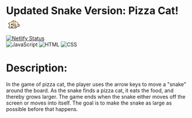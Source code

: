 
<h1>Updated Snake Version: Pizza Cat!<img src="/src/img/food.png" align="left"></img> </h1> 

</br>

[![Netlify Status](https://api.netlify.com/api/v1/badges/4be94485-be54-4028-ad47-ba05b8bcf500/deploy-status)](https://app.netlify.com/sites/lyx-pizza-cat/deploys)
</br>
![JavaScript](https://img.shields.io/badge/javascript-%23323330.svg?style=for-the-badge&logo=javascript&logoColor=%23F7DF1E)
![HTML](https://img.shields.io/badge/HTML-239120?style=for-the-badge&logo=html5&logoColor=white)
![CSS](https://img.shields.io/badge/CSS-239120?&style=for-the-badge&logo=css3&logoColor=white)



<h1>Description:</h1>

In the game of pizza cat, the player uses the arrow keys to move a "snake" around the board.
As the snake finds a pizza cat, it eats the food, and thereby grows larger. The game ends when the snake either moves off the screen or moves into itself. The goal is to make the snake as large as possible before that happens.
